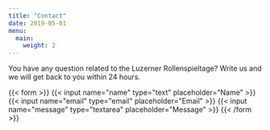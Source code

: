 ```yaml
---
title: "Contact"
date: 2019-05-01
menu:
  main:
    weight: 2
---
```


You have any question related to the Luzerner Rollenspieltage? Write us and we will get back to you within 24 hours.

{{< form >}}
  {{< input name="name" type="text" placeholder="Name" >}}
  {{< input name="email" type="email" placeholder="Email" >}}
  {{< input name="message" type="textarea" placeholder="Message" >}}
{{< /form >}}

